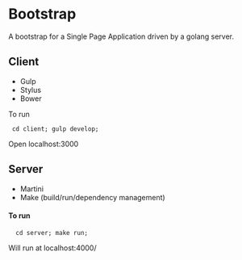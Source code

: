 Bootstrap
==========

A bootstrap for a Single Page Application driven by a golang server.


## Client

 - Gulp
 - Stylus
 - Bower

To run  

     cd client; gulp develop;

Open localhost:3000

## Server

 - Martini
 - Make (build/run/dependency management)
 
#### To run

      cd server; make run;

Will run at localhost:4000/